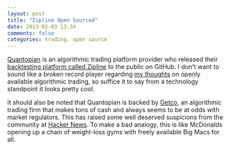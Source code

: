 ```yaml
---
layout: post
title: "Zipline Open Sourced"
date: 2013-02-03 13:34
comments: false
categories: trading, open source
---
```


[Quantopian](https://www.quantopian.com/) is an algorithmic trading platform provider who released their [backtesting platform called Zipline](https://github.com/quantopian/zipline) to the public on GitHub.  I don't want to sound like a broken record player regarding [my thoughts](http://kwangbkim.com/blog/2012/09/21/quant-trading-for-the-public/) on openly available algorithmic trading, so suffice it to say from a technology standpoint it looks pretty cool.

It should also be noted that Quantopian is backed by [Getco](http://www.getcollc.com/), an algorithmic trading firm that makes tons of cash and always seems to be at odds with market regulators.  This has raised some well deserved suspicions from the community at [Hacker News](http://news.ycombinator.com/item?id=5107045).  To make a bad analogy, this is like McDonalds opening up a chain of weight-loss gyms with freely available Big Macs for all.